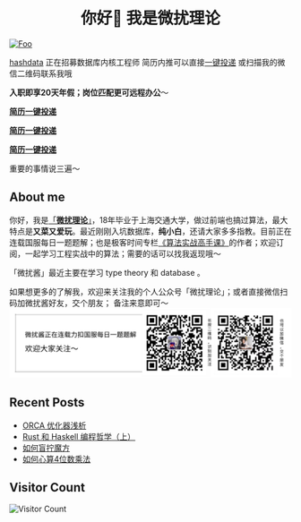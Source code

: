 <h1 align="center">你好👋 我是微扰理论</h1>

<!-- <p align="center"> <a href="https://github.com/ryo-ma/github-profile-trophy"><img src="https://github-profile-trophy.vercel.app/?username=wfnuser" alt="wfnuser"/></a></p>
 -->
 
[![Foo](https://pic.leetcode-cn.com/1641890108-KiCpre-file_1641890104115)](https://www.zhihu.com/people/qin-hao-37) 

[hashdata](https://www.hashdata.xyz/) 正在招募数据库内核工程师 简历内推可以直接[一键投递](https://app.mokahr.com/recommendation-recruitment/hashdata/58045?recommendCode=NTAMlhQ&hash=%23%2Fjob%2Ff9bdf2a3-e8b7-4ad1-a2e3-1fe65da31cae%3Ffrom%3Dqrcode%26isRecommendation%3Dtrue) 或扫描我的微信二维码联系我哦 

**入职即享20天年假；岗位匹配更可远程办公**～

[**简历一键投递**](https://app.mokahr.com/recommendation-recruitment/hashdata/58045?recommendCode=NTAMlhQ&hash=%23%2Fjob%2Ff9bdf2a3-e8b7-4ad1-a2e3-1fe65da31cae%3Ffrom%3Dqrcode%26isRecommendation%3Dtrue) 

[**简历一键投递**](https://app.mokahr.com/recommendation-recruitment/hashdata/58045?recommendCode=NTAMlhQ&hash=%23%2Fjob%2Ff9bdf2a3-e8b7-4ad1-a2e3-1fe65da31cae%3Ffrom%3Dqrcode%26isRecommendation%3Dtrue) 

[**简历一键投递**](https://app.mokahr.com/recommendation-recruitment/hashdata/58045?recommendCode=NTAMlhQ&hash=%23%2Fjob%2Ff9bdf2a3-e8b7-4ad1-a2e3-1fe65da31cae%3Ffrom%3Dqrcode%26isRecommendation%3Dtrue) 

重要的事情说三遍～

## About me
你好，我是[「**微扰理论**」](https://leetcode-cn.com/u/wfnuser/)，18年毕业于上海交通大学，做过前端也搞过算法，最大特点是**又菜又爱玩**。最近刚刚入坑数据库，**纯小白**，还请大家多多指教。目前正在连载国服每日一题题解；也是极客时间专栏[《算法实战高手课》](https://time.geekbang.org/column/intro/100100901?code=I%252F1%252FovCrth0wXifam7LWC3eGnJy9VdcYcfWACA1NG%252Fk%253D&utm_term=SPoster&page=A)的作者；欢迎订阅，一起学习工程实战中的算法；需要的话可以找我返现哦～

「微扰酱」最近主要在学习 type theory 和 database 。
<!-- 工作之余，也在北京五道口开了一家剧本杀店。[「悖论13」](http://www.dianping.com/shop/G3e08uNvVM4U5Hg3)，在北京的朋友们可以来找我玩。 -->

如果想更多的了解我，欢迎来关注我的个人公众号「微扰理论」；或者直接微信扫码加微扰酱好友，交个朋友； 备注来意即可～
![](banner.png)

## Recent Posts
* [ORCA 优化器浅析](https://mp.weixin.qq.com/s/1KnxeC7id1Gi5wD7HOu4sQ)
* [Rust 和 Haskell 编程哲学（上）](https://mp.weixin.qq.com/s/lioFHcxgrv-_sANZQtUURg)
* [如何盲拧魔方](https://mp.weixin.qq.com/s?__biz=Mzg4NzY3NDQzMQ==&mid=2247483773&idx=1&sn=ba8465f313595be8000e810e883db9e5&chksm=cf87822df8f00b3b7530006daef791b660c8150b7c6b85560f2d5370f7e2c151a3c3d6a34c94#rd)
* [如何心算4位数乘法](https://mp.weixin.qq.com/s?__biz=Mzg4NzY3NDQzMQ==&mid=2247483756&idx=1&sn=51a1b1f921a89a9aabfb32e2c893a836&chksm=cf87823cf8f00b2a2eec13f02ff9cd14b991aedcde19a18057ca974bdf338ec0fac5e9c8107d#rd)


## Visitor Count
![Visitor Count](https://profile-counter.glitch.me/wfnuser/count.svg)
